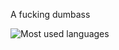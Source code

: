 A fucking dumbass

![Most used languages](https://github-readme-stats.vercel.app/api/top-langs/?username=9551-Dev&layout=compact&theme=tokyonight)
